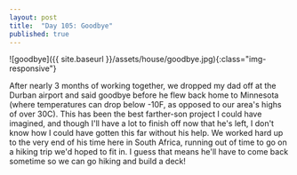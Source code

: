 ```yaml
---
layout: post
title:  "Day 105: Goodbye"
published: true
---
```


![goodbye]({{ site.baseurl }}/assets/house/goodbye.jpg){:class="img-responsive"}


After nearly 3 months of working together, we dropped my dad off at the Durban airport and said goodbye before he flew back home to Minnesota (where temperatures can drop below -10F, as opposed to our area's highs of over 30C). This has been the best farther-son project I could have imagined, and though I'll have a lot to finish off now that he's left, I don't know how I could have gotten this far without his help. We worked hard up to the very end of his time here in South Africa, running out of time to go on a hiking trip we'd hoped to fit in. I guess that means he'll have to come back sometime so we can go hiking and build a deck!
